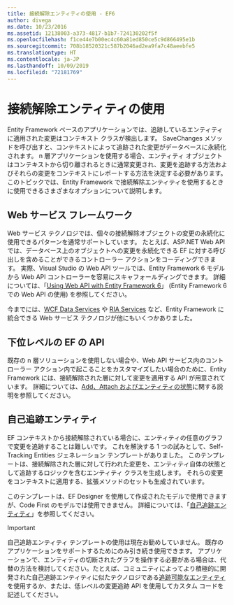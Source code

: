```yaml
---
title: 接続解除エンティティの使用 - EF6
author: divega
ms.date: 10/23/2016
ms.assetid: 12138003-a373-4817-b1b7-724130202f5f
ms.openlocfilehash: f1ce44e7b00ec4c60a81ed850ce5c9d866495e1b
ms.sourcegitcommit: 708b18520321c587b2046ad2ea9fa7c48aeebfe5
ms.translationtype: HT
ms.contentlocale: ja-JP
ms.lasthandoff: 10/09/2019
ms.locfileid: "72181769"
---
```

# <a name="working-with-disconnected-entities"></a>接続解除エンティティの使用
Entity Framework ベースのアプリケーションでは、追跡しているエンティティに適用された変更はコンテキスト クラスが検出します。 SaveChanges メソッドを呼び出すと、コンテキストによって追跡された変更がデータベースに永続化されます。 n 層アプリケーションを使用する場合、エンティティ オブジェクトはコンテキストから切り離されるときに通常変更され、変更を追跡する方法およびそれらの変更をコンテキストにレポートする方法を決定する必要があります。 このトピックでは、Entity Framework で接続解除エンティティを使用するときに使用できるさまざまなオプションについて説明します。   

## <a name="web-service-frameworks"></a>Web サービス フレームワーク

Web サービス テクノロジでは、個々の接続解除オブジェクトの変更の永続化に使用できるパターンを通常サポートしています。 たとえば、ASP.NET Web API では、データベース上のオブジェクトへの変更を永続化できる EF に対する呼び出しを含めることができるコントローラー アクションをコーディングできます。 実際、Visual Studio の Web API ツールでは、Entity Framework 6 モデルから Web API コントローラーを容易にスキャフォールディングできます。 詳細については、「[Using Web API with Entity Framework 6](https://docs.microsoft.com/aspnet/web-api/overview/data/using-web-api-with-entity-framework/)」 (Entity Framework 6 での Web API の使用) を参照してください。   

今までには、[WCF Data Services](https://docs.microsoft.com/dotnet/framework/data/wcf/create-a-data-service-using-an-adonet-ef-data-wcf) や [RIA Services](https://docs.microsoft.com/previous-versions/dotnet/wcf-ria/ee707344(v=vs.91)) など、Entity Framework に統合できる Web サービス テクノロジが他にもいくつかありました。

## <a name="low-level-ef-apis"></a>下位レベルの EF の API

既存の n 層ソリューションを使用しない場合や、Web API サービス内のコントローラー アクション内で起こることをカスタマイズしたい場合のために、Entity Framework には、接続解除された層に対して変更を適用する API が用意されています。 詳細については、[Add、Attach およびエンティティの状態](~/ef6/saving/change-tracking/entity-state.md)に関する説明を参照してください。  

## <a name="self-tracking-entities"></a>自己追跡エンティティ  

EF コンテキストから接続解除されている場合に、エンティティの任意のグラフで変更を追跡することは難しいです。 これを解決する 1 つの試みとして、Self-Tracking Entities ジェネレーション テンプレートがありました。 このテンプレートは、接続解除された層に対して行われた変更を、エンティティ自体の状態として追跡するロジックを含むエンティティ クラスを生成します。 それらの変更をコンテキストに適用する、拡張メソッドのセットも生成されています。

このテンプレートは、EF Designer を使用して作成されたモデルで使用できますが、Code First のモデルでは使用できません。 詳細については、「[自己追跡エンティティ](self-tracking-entities/index.md)」を参照してください。  

> [!IMPORTANT]
> 自己追跡エンティティ テンプレートの使用は現在お勧めしていません。 既存のアプリケーションをサポートするためにのみ引き続き使用できます。 アプリケーションで、エンティティの切断されたグラフを操作する必要がある場合は、代替の方法を検討してください。たとえば、コミュニティによってより積極的に開発された自己追跡エンティティに似たテクノロジである[追跡可能なエンティティ](https://trackableentities.github.io/)を使用するか、または、低レベルの変更追跡 API を使用してカスタム コードを記述してください。
